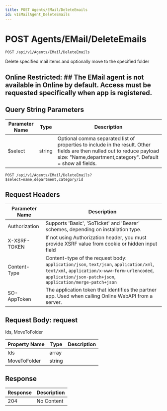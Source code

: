 ```yaml
---
title: POST Agents/EMail/DeleteEmails
id: v1EMailAgent_DeleteEmails
---
```


# POST Agents/EMail/DeleteEmails

```http
POST /api/v1/Agents/EMail/DeleteEmails
```

Delete specified mail items and optionally move to the specified folder



## Online Restricted: ## The EMail agent is not available in Online by default. Access must be requested specifically when app is registered.





## Query String Parameters

| Parameter Name | Type |  Description |
|----------------|------|--------------|
| $select | string |  Optional comma separated list of properties to include in the result. Other fields are then nulled out to reduce payload size: "Name,department,category". Default = show all fields. |

```http
POST /api/v1/Agents/EMail/DeleteEmails?$select=name,department,category/id
```


## Request Headers

| Parameter Name | Description |
|----------------|-------------|
| Authorization  | Supports 'Basic', 'SoTicket' and 'Bearer' schemes, depending on installation type. |
| X-XSRF-TOKEN   | If not using Authorization header, you must provide XSRF value from cookie or hidden input field |
| Content-Type | Content-type of the request body: `application/json`, `text/json`, `application/xml`, `text/xml`, `application/x-www-form-urlencoded`, `application/json-patch+json`, `application/merge-patch+json` |
| SO-AppToken | The application token that identifies the partner app. Used when calling Online WebAPI from a server. |

## Request Body: request  

Ids, MoveToFolder 

| Property Name | Type |  Description |
|----------------|------|--------------|
| Ids | array |  |
| MoveToFolder | string |  |


## Response


| Response | Description |
|----------------|-------------|
| 204 | No Content |